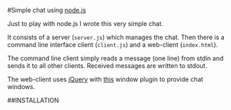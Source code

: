 #Simple chat using [node.js](http://nodejs.org)

Just to play with node.js I wrote this very simple chat.

It consists of a server (`server.js`) which manages the chat.
Then there is a command line interface client (`client.js`)
and a web-client (`index.html`).

The command line client simply reads a message (one line)
from stdin and sends it to all other clients.
Received messages are written to stdout.

The web-client uses [jQuery](http://jquery.org) with
[this](http://fstoke.me/jquery/window/) window plugin
to provide chat windows.

##INSTALLATION



